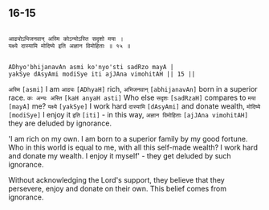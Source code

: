 ## 16-15


```shloka-sa

आढ्योऽभिजनवान् अस्मि कोऽन्योऽस्ति सदृशो मया ।
यक्ष्ये दास्यामि मोदिष्ये इति अज्ञान विमोहिताः ॥ १५ ॥

```
```shloka-sa-hk

ADhyo'bhijanavAn asmi ko'nyo'sti sadRzo mayA |
yakSye dAsyAmi modiSye iti ajJAna vimohitAH || 15 ||

```
`अस्मि` `[asmi]` I am `आढ्यः` `[ADhyaH]` rich, `अभिजनवान्` `[abhijanavAn]` born in a superior race. `कः अन्यः अस्ति` `[kaH anyaH asti]` Who else `सदृशः` `[sadRzaH]` compares to `मया` `[mayA]` me? `यक्ष्ये` `[yakSye]` I work hard `दास्यामि` `[dAsyAmi]` and donate wealth, `मोदिष्ये` `[modiSye]` I enjoy it `इति` `[iti]` - in this way, `अज्ञान विमोहिताः` `[ajJAna vimohitAH]` they are deluded by ignorance.

'I am rich on my own. I am born to a superior family by my good fortune. Who in this world is equal to me, with all this self-made wealth? I work hard and donate my wealth. I enjoy it myself' - they get deluded by such ignorance. 

Without acknowledging the Lord's support, they believe that they persevere, enjoy and donate on their own. This belief comes from ignorance.


